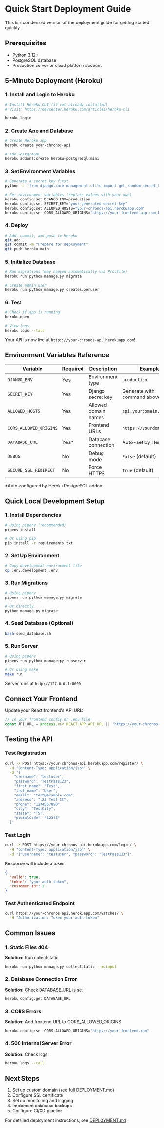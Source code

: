 # Quick Start Deployment Guide

This is a condensed version of the deployment guide for getting started quickly.

## Prerequisites

- Python 3.12+
- PostgreSQL database
- Production server or cloud platform account

## 5-Minute Deployment (Heroku)

### 1. Install and Login to Heroku

```bash
# Install Heroku CLI (if not already installed)
# Visit: https://devcenter.heroku.com/articles/heroku-cli

heroku login
```

### 2. Create App and Database

```bash
# Create Heroku app
heroku create your-chronos-api

# Add PostgreSQL
heroku addons:create heroku-postgresql:mini
```

### 3. Set Environment Variables

```bash
# Generate a secret key first
python -c 'from django.core.management.utils import get_random_secret_key; print(get_random_secret_key())'

# Set environment variables (replace values with your own)
heroku config:set DJANGO_ENV=production
heroku config:set SECRET_KEY="your-generated-secret-key"
heroku config:set ALLOWED_HOSTS="your-chronos-api.herokuapp.com"
heroku config:set CORS_ALLOWED_ORIGINS="https://your-frontend-app.com,https://www.your-frontend-app.com"
```

### 4. Deploy

```bash
# Add, commit, and push to Heroku
git add .
git commit -m "Prepare for deployment"
git push heroku main
```

### 5. Initialize Database

```bash
# Run migrations (may happen automatically via Procfile)
heroku run python manage.py migrate

# Create admin user
heroku run python manage.py createsuperuser
```

### 6. Test

```bash
# Check if app is running
heroku open

# View logs
heroku logs --tail
```

Your API is now live at `https://your-chronos-api.herokuapp.com`!

## Environment Variables Reference

| Variable | Required | Description | Example |
|----------|----------|-------------|---------|
| `DJANGO_ENV` | Yes | Environment type | `production` |
| `SECRET_KEY` | Yes | Django secret key | Generate with command above |
| `ALLOWED_HOSTS` | Yes | Allowed domain names | `api.yourdomain.com` |
| `CORS_ALLOWED_ORIGINS` | Yes | Frontend URLs | `https://yourdomain.com` |
| `DATABASE_URL` | Yes* | Database connection | Auto-set by Heroku |
| `DEBUG` | No | Debug mode | `False` (default) |
| `SECURE_SSL_REDIRECT` | No | Force HTTPS | `True` (default) |

*Auto-configured by Heroku PostgreSQL addon

## Quick Local Development Setup

### 1. Install Dependencies

```bash
# Using pipenv (recommended)
pipenv install

# Or using pip
pip install -r requirements.txt
```

### 2. Set Up Environment

```bash
# Copy development environment file
cp .env.development .env
```

### 3. Run Migrations

```bash
# Using pipenv
pipenv run python manage.py migrate

# Or directly
python manage.py migrate
```

### 4. Seed Database (Optional)

```bash
bash seed_database.sh
```

### 5. Run Server

```bash
# Using pipenv
pipenv run python manage.py runserver

# Or using make
make run
```

Server runs at `http://127.0.0.1:8000`

## Connect Your Frontend

Update your React frontend's API URL:

```javascript
// In your frontend config or .env file
const API_URL = process.env.REACT_APP_API_URL || 'https://your-chronos-api.herokuapp.com';
```

## Testing the API

### Test Registration

```bash
curl -X POST https://your-chronos-api.herokuapp.com/register/ \
  -H "Content-Type: application/json" \
  -d '{
    "username": "testuser",
    "password": "TestPass123",
    "first_name": "Test",
    "last_name": "User",
    "email": "test@example.com",
    "address": "123 Test St",
    "phone": "1234567890",
    "city": "TestCity",
    "state": "TS",
    "postalCode": "12345"
  }'
```

### Test Login

```bash
curl -X POST https://your-chronos-api.herokuapp.com/login/ \
  -H "Content-Type: application/json" \
  -d '{"username": "testuser", "password": "TestPass123"}'
```

Response will include a token:
```json
{
  "valid": true,
  "token": "your-auth-token",
  "customer_id": 1
}
```

### Test Authenticated Endpoint

```bash
curl https://your-chronos-api.herokuapp.com/watches/ \
  -H "Authorization: Token your-auth-token"
```

## Common Issues

### 1. Static Files 404

**Solution:** Run collectstatic
```bash
heroku run python manage.py collectstatic --noinput
```

### 2. Database Connection Error

**Solution:** Check DATABASE_URL is set
```bash
heroku config:get DATABASE_URL
```

### 3. CORS Errors

**Solution:** Add frontend URL to CORS_ALLOWED_ORIGINS
```bash
heroku config:set CORS_ALLOWED_ORIGINS="https://your-frontend.com"
```

### 4. 500 Internal Server Error

**Solution:** Check logs
```bash
heroku logs --tail
```

## Next Steps

1. Set up custom domain (see full DEPLOYMENT.md)
2. Configure SSL certificate
3. Set up monitoring and logging
4. Implement database backups
5. Configure CI/CD pipeline

For detailed deployment instructions, see [DEPLOYMENT.md](./DEPLOYMENT.md)
